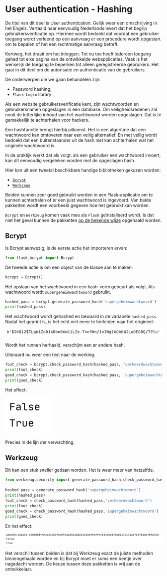 # User authentication - Hashing

De titel van dit deel is User authentication. Gelijk weer een omschrijving in het Engels. Vertaald naar eenvoudig Nederlands levert dat het begrip gebruikersverificatie op. Hiermee wordt bedoeld dat voordat een gebruiker toegang wordt verleend op een aanvraag er een procedure wordt opgestart om te bepalen of het een rechtmatige aanvraag betreft.

Kortweg, het draait om het inloggen.
Tot nu toe heeft iedereen toegang gehad tot elke pagina van de ontwikkelde webapplicaties. Vaak is het wenselijk de toegang te beperken tot alleen geregistreerde gebruikers. Het gaat in dit deel om de autorisatie en authenticatie van de gebruikers.

De onderwerpen die we gaan behandelen zijn:

- Password hashing;
- `Flask-Login` library

Als een website gebruikersverificatie kent, zijn wachtwoorden en gebruikersnamen opgeslagen in een database. Om veiligheidsredenen zal nooit de letterlijke inhoud van het wachtwoord worden opgeslagen. Dat is te gemakkelijk te achterhalen voor hackers.

Een hashfunctie brengt hierbij uitkomst. Het is een algoritme dat een wachtwoord kan omtoveren naar een veilig alternatief. En met veilig wordt bedoeld dat een buitenstaander uit de hash niet kan achterhalen wat het originele wachtwoord is.

In de praktijk werkt dat als volgt: als een gebruiker een wachtwoord invoert, kan dit eenvoudig vergeleken worden met de opgeslagen hash.

Hier kan uit een tweetal beschikbare handige bibliotheken gekozen worden:

- [`Bcrypt`]()
- [`Werkzeug`]()
  
Beiden kunnen zeer goed gebruikt worden in een Flask-applicatie om te kunnen achterhalen of er een juist wachtwoord is ingevoerd. Van beide pakketten wordt een voorbeeld gegeven hoe het gebruikt kan worden. 

`Bcrypt` en `Werkzeug` komen vaak mee als `Flask` geïnstalleerd wordt. Is dat niet het geval kunnen de pakketten [op de bekende wijze](../week5/flask-forms-deel1.md) opgehaald worden.

## Bcrypt

Is Bcrypt aanwezig, is de eerste actie het importeren ervan:

```python
from flask_bcrypt import Bcrypt
```

De tweede actie is om een object van de klasse aan te maken:

```python
bcrypt = Bcrypt()
```

Het opslaan van het wachtwoord in een hash-vorm gebeurt als volgt.
Als wachtwoord wordt `supergeheimwachtwoord` gebruikt.

```python
hashed_pass = bcrypt.generate_password_hash('supergeheimwachtwoord')
print(hashed_pass)
```

Het wachtwoord wordt gehashed en bewaard in de variabele `hashed_pass`. Nadat het geprint is, is het echt niet meer te herleiden naar het origineel:

![de waarde van de variabele hashed_pass](imgs/hashed-pass.png)

Wordt het runnen herhaald, verschijnt een er andere hash.

Uiteraard nu weer een test naar de werking.

```python
fout_check = bcrypt.check_password_hash(hashed_pass, 'verkeerdwachtwoord')
print(fout_check)
goed_check = bcrypt.check_password_hash(hashed_pass, 'supergeheimwachtwoord')
print(goed_check)
```

Het effect:

![de uitkomst van de hash test](imgs/hash-test-bcrypt.png)

Precies in de lijn der verwachting.

## Werkzeug

Dit kan een stuk sneller gedaan worden. Het is weer meer van hetzelfde.

```python
from werkzeug.security import generate_password_hash,check_password_hash

hashed_pass = generate_password_hash('supergeheimwachtwoord')
print(hashed_pass)
fout_check = check_password_hash(hashed_pass,'verkeerdwachtwoord')
print(fout_check)
goed_check = check_password_hash(hashed_pass,'supergeheimwachtwoord')
print(goed_check)
```


En het effect:


![de output van bovenstaande code](imgs/werkzeug-hash-test.png)

Het verschil tussen beiden is dat bij Werkzeug exact de juiste methoden binnengehaald worden en bij Bcrypt moet er soms een beetje over nagedacht worden. De keuze tussen deze pakketten is vrij aan de ontwikkelaar.





